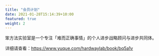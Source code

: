 ```yaml
---
title: "会员计划"
date: 2021-01-28T15:14:39+10:00
featured: true
weight: 2
---
```



笨方法实验室是一个专注「难而正确事情」的个人进步战略顾问与进步共同体。


详细请查看：https://www.yuque.com/hardwaylab/book/bq5a1v